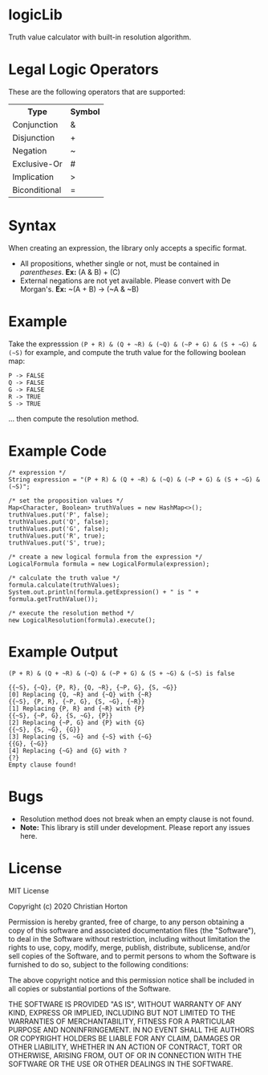 # logicLib
Truth value calculator with built-in resolution algorithm.

# Legal Logic Operators
<p>These are the following operators that are supported:</p>
<table>
  <tr>
    <th>Type</th>
    <th>Symbol</th>
  </tr>
  <tr>
    <td>Conjunction</td>
    <td>&</td>
  </tr>
  <tr>
    <td>Disjunction</td>
    <td>+</td>
  </tr>
  <tr>
    <td>Negation</td>
    <td>~</td>
  </tr>
  <tr>
    <td>Exclusive-Or</td>
    <td>#</td>
  </tr>
  <tr>
    <td>Implication</td>
    <td>></td>
  </tr>
  <tr>
    <td>Biconditional</td>
    <td>=</td>
  </tr>
</table>

# Syntax
When creating an expression, the library only accepts a specific format.
<ul>
  <li>All propositions, whether single or not, must be contained in <i>parentheses</i>. <b>Ex:</b> (A & B) + (C)</li>
  <li>External negations are not yet available. Please convert with De Morgan's. <b>Ex:</b> ~(A + B) -> (~A & ~B)</li>
</ul>

# Example
Take the expresssion ```(P + R) & (Q + ~R) & (~Q) & (~P + G) & (S + ~G) & (~S)``` for example,
and compute the truth value for the following boolean map:
```
P -> FALSE
Q -> FALSE
G -> FALSE
R -> TRUE
S -> TRUE
```
... then compute the resolution method.

# Example Code
```
/* expression */
String expression = "(P + R) & (Q + ~R) & (~Q) & (~P + G) & (S + ~G) & (~S)";

/* set the proposition values */
Map<Character, Boolean> truthValues = new HashMap<>();        
truthValues.put('P', false);
truthValues.put('Q', false);
truthValues.put('G', false);
truthValues.put('R', true);
truthValues.put('S', true);

/* create a new logical formula from the expression */
LogicalFormula formula = new LogicalFormula(expression);

/* calculate the truth value */
formula.calculate(truthValues);
System.out.println(formula.getExpression() + " is " + formula.getTruthValue());

/* execute the resolution method */
new LogicalResolution(formula).execute();
```

# Example Output
```
(P + R) & (Q + ~R) & (~Q) & (~P + G) & (S + ~G) & (~S) is false

{{~S}, {~Q}, {P, R}, {Q, ~R}, {~P, G}, {S, ~G}}
[0] Replacing {Q, ~R} and {~Q} with {~R}
{{~S}, {P, R}, {~P, G}, {S, ~G}, {~R}}
[1] Replacing {P, R} and {~R} with {P}
{{~S}, {~P, G}, {S, ~G}, {P}}
[2] Replacing {~P, G} and {P} with {G}
{{~S}, {S, ~G}, {G}}
[3] Replacing {S, ~G} and {~S} with {~G}
{{G}, {~G}}
[4] Replacing {~G} and {G} with ?
{?}
Empty clause found!
```
# Bugs
<ul>
  <li>Resolution method does not break when an empty clause is not found.</li>
  <li><b>Note:</b> This library is still under development. Please report any issues here.</li>
</ul>

# License

MIT License

Copyright (c) 2020 Christian Horton

Permission is hereby granted, free of charge, to any person obtaining a copy
of this software and associated documentation files (the "Software"), to deal
in the Software without restriction, including without limitation the rights
to use, copy, modify, merge, publish, distribute, sublicense, and/or sell
copies of the Software, and to permit persons to whom the Software is
furnished to do so, subject to the following conditions:

The above copyright notice and this permission notice shall be included in all
copies or substantial portions of the Software.

THE SOFTWARE IS PROVIDED "AS IS", WITHOUT WARRANTY OF ANY KIND, EXPRESS OR
IMPLIED, INCLUDING BUT NOT LIMITED TO THE WARRANTIES OF MERCHANTABILITY,
FITNESS FOR A PARTICULAR PURPOSE AND NONINFRINGEMENT. IN NO EVENT SHALL THE
AUTHORS OR COPYRIGHT HOLDERS BE LIABLE FOR ANY CLAIM, DAMAGES OR OTHER
LIABILITY, WHETHER IN AN ACTION OF CONTRACT, TORT OR OTHERWISE, ARISING FROM,
OUT OF OR IN CONNECTION WITH THE SOFTWARE OR THE USE OR OTHER DEALINGS IN THE
SOFTWARE.

